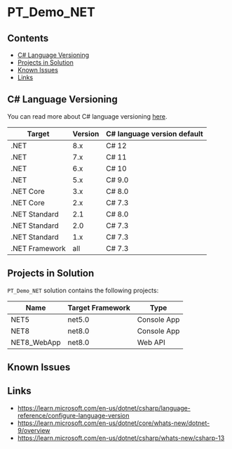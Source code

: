 # PT_Demo_NET

## Contents
- [C# Language Versioning](#c-language-versioning)
- [Projects in Solution](#projects-in-solution)
- [Known Issues](#known-issues)
- [Links](#links)

## C# Language Versioning

You can read more about C# language versioning [here](https://learn.microsoft.com/en-us/dotnet/csharp/language-reference/configure-language-version).

| Target            | Version   | C# language version default   |
|-------------------|-----------|-------------------------------|
| .NET	            |   8.x     |   C# 12                       |
| .NET	            |   7.x     |   C# 11                       |
| .NET	            |   6.x     |   C# 10                       |
| .NET	            |   5.x     |   C# 9.0                      |
| .NET Core	        |   3.x     |	C# 8.0                      |
| .NET Core	        |   2.x     |	C# 7.3                      |
| .NET Standard	    |   2.1     |   C# 8.0                      |
| .NET Standard	    |   2.0     |   C# 7.3                      |
| .NET Standard	    |   1.x     |   C# 7.3                      |
| .NET Framework    |   all     |   C# 7.3                      |

## Projects in Solution
`PT_Demo_NET` solution contains the following projects:

|   Name        |   Target Framework    | Type          |
|---------------|-----------------------|---------------|
| NET5          |   net5.0              | Console App   |
| NET8          |   net8.0              | Console App   |
| NET8_WebApp   |   net8.0              | Web API       |

## Known Issues

## Links
- https://learn.microsoft.com/en-us/dotnet/csharp/language-reference/configure-language-version
- https://learn.microsoft.com/en-us/dotnet/core/whats-new/dotnet-9/overview
- https://learn.microsoft.com/en-us/dotnet/csharp/whats-new/csharp-13
